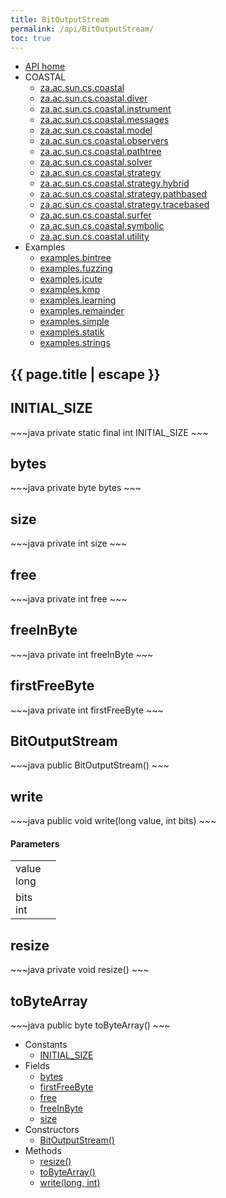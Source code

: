 ```yaml
---
title: BitOutputStream
permalink: /api/BitOutputStream/
toc: true
---
```


<section class="sidetoc">
<ul class="section-nav">
<li class="toc-entry toc-h2">
<a class="top" href="{{ '/api/' | relative_url }}">API home</a>
</li>
<li class="toc-entry toc-h2">
COASTAL<ul>
<li class="toc-entry toc-h3">
<a href="{{ '/api/za.ac.sun.cs.coastal/' | relative_url }}">za.ac.sun.cs.coastal</a></li>
<li class="toc-entry toc-h3">
<a href="{{ '/api/za.ac.sun.cs.coastal.diver/' | relative_url }}">za.ac.sun.cs.coastal.diver</a></li>
<li class="toc-entry toc-h3">
<a href="{{ '/api/za.ac.sun.cs.coastal.instrument/' | relative_url }}">za.ac.sun.cs.coastal.instrument</a></li>
<li class="toc-entry toc-h3">
<a href="{{ '/api/za.ac.sun.cs.coastal.messages/' | relative_url }}">za.ac.sun.cs.coastal.messages</a></li>
<li class="toc-entry toc-h3">
<a href="{{ '/api/za.ac.sun.cs.coastal.model/' | relative_url }}">za.ac.sun.cs.coastal.model</a></li>
<li class="toc-entry toc-h3">
<a href="{{ '/api/za.ac.sun.cs.coastal.observers/' | relative_url }}">za.ac.sun.cs.coastal.observers</a></li>
<li class="toc-entry toc-h3">
<a href="{{ '/api/za.ac.sun.cs.coastal.pathtree/' | relative_url }}">za.ac.sun.cs.coastal.pathtree</a></li>
<li class="toc-entry toc-h3">
<a href="{{ '/api/za.ac.sun.cs.coastal.solver/' | relative_url }}">za.ac.sun.cs.coastal.solver</a></li>
<li class="toc-entry toc-h3">
<a href="{{ '/api/za.ac.sun.cs.coastal.strategy/' | relative_url }}">za.ac.sun.cs.coastal.strategy</a></li>
<li class="toc-entry toc-h3">
<a href="{{ '/api/za.ac.sun.cs.coastal.strategy.hybrid/' | relative_url }}">za.ac.sun.cs.coastal.strategy.hybrid</a></li>
<li class="toc-entry toc-h3">
<a href="{{ '/api/za.ac.sun.cs.coastal.strategy.pathbased/' | relative_url }}">za.ac.sun.cs.coastal.strategy.pathbased</a></li>
<li class="toc-entry toc-h3">
<a href="{{ '/api/za.ac.sun.cs.coastal.strategy.tracebased/' | relative_url }}">za.ac.sun.cs.coastal.strategy.tracebased</a></li>
<li class="toc-entry toc-h3">
<a href="{{ '/api/za.ac.sun.cs.coastal.surfer/' | relative_url }}">za.ac.sun.cs.coastal.surfer</a></li>
<li class="toc-entry toc-h3">
<a href="{{ '/api/za.ac.sun.cs.coastal.symbolic/' | relative_url }}">za.ac.sun.cs.coastal.symbolic</a></li>
<li class="toc-entry toc-h3">
<a href="{{ '/api/za.ac.sun.cs.coastal.utility/' | relative_url }}">za.ac.sun.cs.coastal.utility</a></li>
</ul>
</li>
<li class="toc-entry toc-h2">
Examples<ul>
<li class="toc-entry toc-h3">
<a href="{{ '/api/examples.bintree/' | relative_url }}">examples.bintree</a></li>
<li class="toc-entry toc-h3">
<a href="{{ '/api/examples.fuzzing/' | relative_url }}">examples.fuzzing</a></li>
<li class="toc-entry toc-h3">
<a href="{{ '/api/examples.jcute/' | relative_url }}">examples.jcute</a></li>
<li class="toc-entry toc-h3">
<a href="{{ '/api/examples.kmp/' | relative_url }}">examples.kmp</a></li>
<li class="toc-entry toc-h3">
<a href="{{ '/api/examples.learning/' | relative_url }}">examples.learning</a></li>
<li class="toc-entry toc-h3">
<a href="{{ '/api/examples.remainder/' | relative_url }}">examples.remainder</a></li>
<li class="toc-entry toc-h3">
<a href="{{ '/api/examples.simple/' | relative_url }}">examples.simple</a></li>
<li class="toc-entry toc-h3">
<a href="{{ '/api/examples.statik/' | relative_url }}">examples.statik</a></li>
<li class="toc-entry toc-h3">
<a href="{{ '/api/examples.strings/' | relative_url }}">examples.strings</a></li>
</ul>
</li>
</ul>
</section>
<section class="main">
<h1>{{ page.title | escape }}</h1>
<h2><a class="anchor" name="INITIAL_SIZE"></a>INITIAL_SIZE</h2>
<div markdown="1">
~~~java
private static final int INITIAL_SIZE
~~~
</div>
<p>
</p>
<h2><a class="anchor" name="bytes"></a>bytes</h2>
<div markdown="1">
~~~java
private byte bytes
~~~
</div>
<p>
</p>
<h2><a class="anchor" name="size"></a>size</h2>
<div markdown="1">
~~~java
private int size
~~~
</div>
<p>
</p>
<h2><a class="anchor" name="free"></a>free</h2>
<div markdown="1">
~~~java
private int free
~~~
</div>
<p>
</p>
<h2><a class="anchor" name="freeInByte"></a>freeInByte</h2>
<div markdown="1">
~~~java
private int freeInByte
~~~
</div>
<p>
</p>
<h2><a class="anchor" name="firstFreeByte"></a>firstFreeByte</h2>
<div markdown="1">
~~~java
private int firstFreeByte
~~~
</div>
<p>
</p>
<h2><a class="anchor" name="BitOutputStream"></a>BitOutputStream</h2>
<div markdown="1">
~~~java
public BitOutputStream()
~~~
</div>
<h2><a class="anchor" name="write"></a>write</h2>
<div markdown="1">
~~~java
public void write(long value, int bits)
~~~
</div>
<h4>Parameters</h4>
<table class="parameters">
<tbody>
<tr>
<td>
value<br/><span class="paramtype">long</span></td>
<td>
</td>
</tr>
<tr>
<td>
bits<br/><span class="paramtype">int</span></td>
<td>
</td>
</tr>
</tbody>
</table>
<h2><a class="anchor" name="resize"></a>resize</h2>
<div markdown="1">
~~~java
private void resize()
~~~
</div>
<h2><a class="anchor" name="toByteArray"></a>toByteArray</h2>
<div markdown="1">
~~~java
public byte toByteArray()
~~~
</div>
</section>
<section class="apitoc">
<ul class="section-nav">
<li class="toc-entry toc-h2">
Constants<ul>
<li class="toc-entry toc-h3">
<a href="{{ '/api/BitOutputStream/' | relative_url }}#INITIAL_SIZE">INITIAL_SIZE</a></li>
</ul>
</li>
<li class="toc-entry toc-h2">
Fields<ul>
<li class="toc-entry toc-h3">
<a href="{{ '/api/BitOutputStream/' | relative_url }}#bytes">bytes</a></li>
<li class="toc-entry toc-h3">
<a href="{{ '/api/BitOutputStream/' | relative_url }}#firstFreeByte">firstFreeByte</a></li>
<li class="toc-entry toc-h3">
<a href="{{ '/api/BitOutputStream/' | relative_url }}#free">free</a></li>
<li class="toc-entry toc-h3">
<a href="{{ '/api/BitOutputStream/' | relative_url }}#freeInByte">freeInByte</a></li>
<li class="toc-entry toc-h3">
<a href="{{ '/api/BitOutputStream/' | relative_url }}#size">size</a></li>
</ul>
</li>
<li class="toc-entry toc-h2">
Constructors<ul>
<li class="toc-entry toc-h3">
<a href="{{ '/api/BitOutputStream/' | relative_url }}#BitOutputStream">BitOutputStream()</a></li>
</ul>
</li>
<li class="toc-entry toc-h2">
Methods<ul>
<li class="toc-entry toc-h3">
<a href="{{ '/api/BitOutputStream/' | relative_url }}#resize">resize()</a></li>
<li class="toc-entry toc-h3">
<a href="{{ '/api/BitOutputStream/' | relative_url }}#toByteArray">toByteArray()</a></li>
<li class="toc-entry toc-h3">
<a href="{{ '/api/BitOutputStream/' | relative_url }}#write">write(long, int)</a></li>
</ul>
</li>

</ul>
</section>
